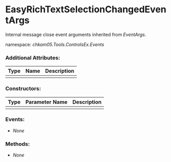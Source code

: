 # EasyRichTextSelectionChangedEventArgs
Internal message close event arguments inherited from _EventArgs_.

namespace: _chkam05.Tools.ControlsEx.Events_

### Additional Attributes:

| Type                  | Name   | Description |
|:----------------------|:-------|:------------|
|  |  |  |

### Constructors:

| Type                  | Parameter Name | Description |
|:----------------------|:---------------|:------------|
|  |  |  |

### Events:

- _None_

### Methods:

- _None_
